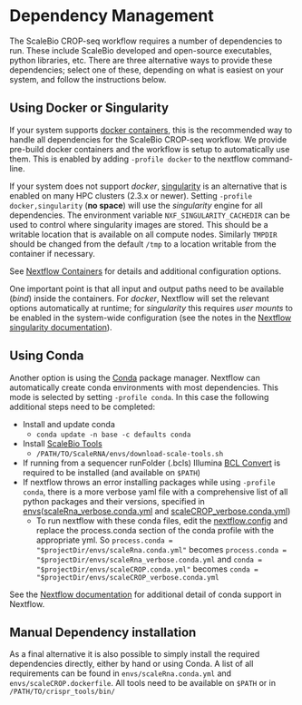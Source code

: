 # Dependency Management

The ScaleBio CROP-seq workflow requires a number of dependencies to run. These include ScaleBio developed and open-source executables, python libraries, etc. There are three alternative ways to provide these dependencies; select one of these, depending on what is easiest on your system, and follow the instructions below.

## Using Docker or Singularity
If your system supports [docker containers](https://www.docker.com/), this is the recommended way to handle all dependencies for the ScaleBio CROP-seq workflow. We provide pre-build docker containers and the workflow is setup to automatically use them.
This is enabled by adding `-profile docker` to the nextflow command-line.

If your system does not support *docker*, [singularity](https://sylabs.io/docs/) is an alternative that is enabled on many HPC clusters (2.3.x or newer). Setting `-profile docker,singularity` (**no space**) will use the _singularity_ engine for all dependencies. The environment variable `NXF_SINGULARITY_CACHEDIR` can be used to control where singularity images are stored. This should be a writable location that is available on all compute nodes. Similarly `TMPDIR` should be changed from the default `/tmp` to a location writable from the container if necessary.

See [Nextflow Containers](https://www.nextflow.io/docs/latest/container.html) for details and additional configuration options. 

One important point is that all input and output paths need to be available (_bind_) inside the containers. For _docker_, Nextflow will set the relevant options automatically at runtime; for _singularity_ this requires _user mounts_ to be enabled in the system-wide configuration (see the notes in the [Nextflow singularity documentation](https://www.nextflow.io/docs/latest/container.html#singularity)).

## Using Conda
Another option is using the [Conda](https://docs.conda.io/en/latest) package manager. Nextflow can automatically create conda environments with most dependencies. This mode is selected by setting `-profile conda`. In this case the following additional steps need to be completed:
- Install and update conda
    - `conda update -n base -c defaults conda`
- Install [ScaleBio Tools](scaleBioTools.md)
    - `/PATH/TO/ScaleRNA/envs/download-scale-tools.sh`
- If running from a sequencer runFolder (.bcls) Illumina [BCL Convert](https://support.illumina.com/sequencing/sequencing_software/bcl-convert.html) is required to be installed (and available on `$PATH`)
- If nextflow throws an error installing packages while using `-profile conda`, there is a more verbose yaml file with a comprehensive list of all python packages and their versions, specified in [envs](../envs)([scaleRna_verbose.conda.yml](../envs/scaleRna_verbose.conda.yml) and [scaleCROP_verbose.conda.yml](../envs/scaleCROP_verbose.conda.yml))
    - To run nextflow with these conda files, edit the [nextflow.config](../nextflow.config) and replace the process.conda section of the conda profile with the appropriate yml. So `process.conda = "$projectDir/envs/scaleRna.conda.yml"` becomes `process.conda = "$projectDir/envs/scaleRna_verbose.conda.yml` and `conda = "$projectDir/envs/scaleCROP.conda.yml"` becomes `conda = "$projectDir/envs/scaleCROP_verbose.conda.yml`

See the [Nextflow documentation](https://www.nextflow.io/docs/latest/conda.html) for additional detail of conda support in Nextflow.

## Manual Dependency installation
As a final alternative it is also possible to simply install the required dependencies directly, either by hand or using Conda.
A list of all requirements can be found in `envs/scaleRna.conda.yml` and `envs/scaleCROP.dockerfile`. All tools need to be available on `$PATH` or in `/PATH/TO/crispr_tools/bin/`
